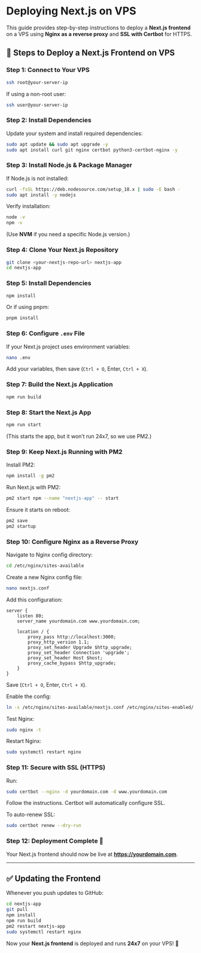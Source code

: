 # Deploying Next.js on VPS

This guide provides step-by-step instructions to deploy a **Next.js frontend** on a VPS using **Nginx as a reverse proxy** and **SSL with Certbot** for HTTPS.

## 🚀 Steps to Deploy a Next.js Frontend on VPS

### Step 1: Connect to Your VPS
```sh
ssh root@your-server-ip
```
If using a non-root user:
```sh
ssh user@your-server-ip
```

### Step 2: Install Dependencies
Update your system and install required dependencies:
```sh
sudo apt update && sudo apt upgrade -y
sudo apt install curl git nginx certbot python3-certbot-nginx -y
```

### Step 3: Install Node.js & Package Manager
If Node.js is not installed:
```sh
curl -fsSL https://deb.nodesource.com/setup_18.x | sudo -E bash -
sudo apt install -y nodejs
```
Verify installation:
```sh
node -v
npm -v
```
(Use **NVM** if you need a specific Node.js version.)

### Step 4: Clone Your Next.js Repository
```sh
git clone <your-nextjs-repo-url> nextjs-app
cd nextjs-app
```

### Step 5: Install Dependencies
```sh
npm install
```
Or if using pnpm:
```sh
pnpm install
```

### Step 6: Configure `.env` File
If your Next.js project uses environment variables:
```sh
nano .env
```
Add your variables, then save (`Ctrl + O`, Enter, `Ctrl + X`).

### Step 7: Build the Next.js Application
```sh
npm run build
```

### Step 8: Start the Next.js App
```sh
npm run start
```
(This starts the app, but it won’t run 24x7, so we use PM2.)

### Step 9: Keep Next.js Running with PM2
Install PM2:
```sh
npm install -g pm2
```
Run Next.js with PM2:
```sh
pm2 start npm --name "nextjs-app" -- start
```
Ensure it starts on reboot:
```sh
pm2 save
pm2 startup
```

### Step 10: Configure Nginx as a Reverse Proxy
Navigate to Nginx config directory:
```sh
cd /etc/nginx/sites-available
```
Create a new Nginx config file:
```sh
nano nextjs.conf
```
Add this configuration:
```nginx
server {
    listen 80;
    server_name yourdomain.com www.yourdomain.com;

    location / {
        proxy_pass http://localhost:3000;
        proxy_http_version 1.1;
        proxy_set_header Upgrade $http_upgrade;
        proxy_set_header Connection 'upgrade';
        proxy_set_header Host $host;
        proxy_cache_bypass $http_upgrade;
    }
}
```
Save (`Ctrl + O`, Enter, `Ctrl + X`).

Enable the config:
```sh
ln -s /etc/nginx/sites-available/nextjs.conf /etc/nginx/sites-enabled/
```
Test Nginx:
```sh
sudo nginx -t
```
Restart Nginx:
```sh
sudo systemctl restart nginx
```

### Step 11: Secure with SSL (HTTPS)
Run:
```sh
sudo certbot --nginx -d yourdomain.com -d www.yourdomain.com
```
Follow the instructions. Certbot will automatically configure SSL.

To auto-renew SSL:
```sh
sudo certbot renew --dry-run
```

### Step 12: Deployment Complete 🎉
Your Next.js frontend should now be live at **https://yourdomain.com**.

---
## ✅ Updating the Frontend
Whenever you push updates to GitHub:
```sh
cd nextjs-app
git pull
npm install
npm run build
pm2 restart nextjs-app
sudo systemctl restart nginx
```

Now your **Next.js frontend** is deployed and runs **24x7** on your VPS! 🚀

